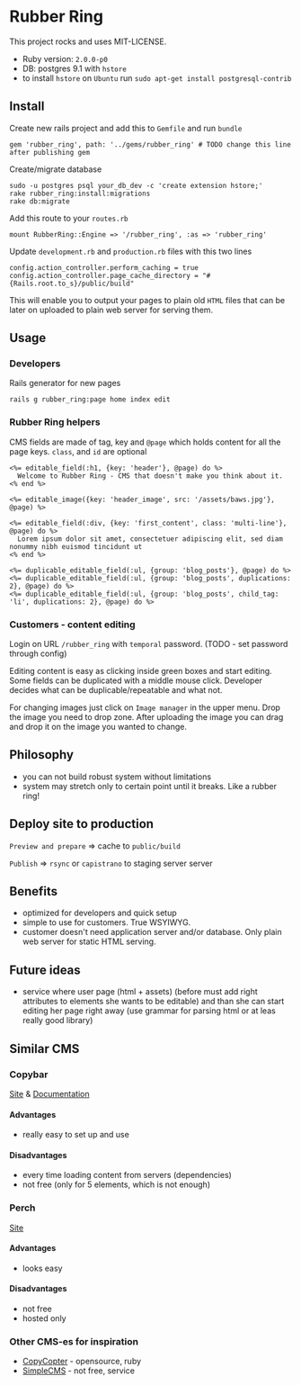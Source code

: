 # Rubber Ring

This project rocks and uses MIT-LICENSE.

* Ruby version: `2.0.0-p0`
* DB: postgres 9.1 with `hstore`
* to install `hstore` on `Ubuntu` run `sudo apt-get install postgresql-contrib`

## Install

Create new rails project and add this to `Gemfile` and run `bundle`

	gem 'rubber_ring', path: '../gems/rubber_ring' # TODO change this line after publishing gem

Create/migrate database

    sudo -u postgres psql your_db_dev -c 'create extension hstore;'
    rake rubber_ring:install:migrations
    rake db:migrate


Add this route to your `routes.rb`

    mount RubberRing::Engine => '/rubber_ring', :as => 'rubber_ring'

Update `development.rb` and `production.rb` files with this two lines

	config.action_controller.perform_caching = true
  	config.action_controller.page_cache_directory = "#{Rails.root.to_s}/public/build"

This will enable you to output your pages to plain old `HTML` files that can be later on uploaded to plain web server for serving them.

## Usage

### Developers

Rails generator for new pages

    rails g rubber_ring:page home index edit

### Rubber Ring helpers

CMS fields are made of tag, key and `@page` which holds content for all the page keys. `class`, and `id` are optional

	<%= editable_field(:h1, {key: 'header'}, @page) do %>
	  Welcome to Rubber Ring - CMS that doesn't make you think about it.
	<% end %>

	<%= editable_image({key: 'header_image', src: '/assets/baws.jpg'}, @page) %>

	<%= editable_field(:div, {key: 'first_content', class: 'multi-line'}, @page) do %>
	  Lorem ipsum dolor sit amet, consectetuer adipiscing elit, sed diam nonummy nibh euismod tincidunt ut
	<% end %>

	<%= duplicable_editable_field(:ul, {group: 'blog_posts'}, @page) do %>
	<%= duplicable_editable_field(:ul, {group: 'blog_posts', duplications: 2}, @page) do %>
	<%= duplicable_editable_field(:ul, {group: 'blog_posts', child_tag: 'li', duplications: 2}, @page) do %>

### Customers - content editing

Login on URL `/rubber_ring` with `temporal` password. (TODO - set password through config)

Editing content is easy as clicking inside green boxes and start editing. Some fields can be duplicated with a middle mouse click. Developer decides what can be duplicable/repeatable and what not.

For changing images just click on `Image manager` in the upper menu. Drop the image you need to drop zone. After uploading the image you can drag and drop it on the image you wanted to change.

## Philosophy

* you can not build robust system without limitations
* system may stretch only to certain point until it breaks. Like a rubber ring!

## Deploy site to production

`Preview and prepare` => cache to `public/build`

`Publish` => `rsync` or `capistrano` to staging server server

## Benefits

- optimized for developers and quick setup
- simple to use for customers. True WSYIWYG.
- customer doesn't need application server and/or database. Only plain web server for static HTML serving.

## Future ideas

- service where user page (html + assets) (before must add right attributes to elements she wants to be editable) and than she can start editing her page right away (use grammar for parsing html or at leas really good library)

## Similar CMS

### Copybar

[Site](https://copybar.io) & [Documentation](https://copybar.io/documentation#quickstartUsers)

#### Advantages
- really easy to set up and use

#### Disadvantages
- every time loading content from servers (dependencies)
- not free (only for 5 elements, which is not enough)

### Perch
[Site](http://grabaperch.com/)

#### Advantages
- looks easy

#### Disadvantages
- not free
- hosted only

### Other CMS-es for inspiration
- [CopyCopter](http://copycopter.com) - opensource, ruby
- [SimpleCMS](http://www.simplecms.com) - not free, service
